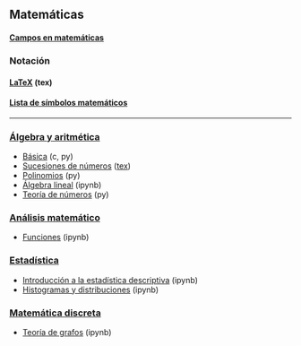 ## Matemáticas

#### [Campos en matemáticas](https://es.wikipedia.org/wiki/%C3%81reas_de_las_matem%C3%A1ticas)

### Notación
#### [LaTeX](https://github.com/mondeja/fullstack/tree/master/backend/src/032-documentacion/latex/) (tex)
#### [Lista de símbolos matemáticos](https://es.wikipedia.org/wiki/Anexo:S%C3%ADmbolos_matem%C3%A1ticos)

___________________________________

### [Álgebra y aritmética](https://github.com/mondeja/fullstack/tree/master/backend/src/001-matematicas/algebra_aritmetica)
- [Básica](https://github.com/mondeja/fullstack/tree/master/backend/src/001-matematicas/algebra_aritmetica/001-basica) (c, py)
- [Sucesiones de números](https://drive.google.com/open?id=1SWDbF_qi78uE9gYe-7Q4wiruTorkWfeV) ([tex](https://github.com/mondeja/fullstack/tree/master/backend/src/001-matematicas/algebra_aritmetica/002-sucesiones/sucesiones.tex))
- [Polinomios](https://github.com/mondeja/fullstack/tree/master/backend/src/001-matematicas/algebra_aritmetica/003-polinomios) (py)
- [Álgebra lineal](https://github.com/mondeja/fullstack/tree/master/backend/src/001-matematicas/algebra_aritmetica/004-algebra_lineal) (ipynb)
- [Teoría de números](https://github.com/mondeja/fullstack/tree/master/backend/src/001-matematicas/algebra_aritmetica/006-teoria_de_numeros) (py)

### [Análisis matemático](https://github.com/mondeja/fullstack/tree/master/backend/src/001-matematicas/analisis)
- [Funciones](https://github.com/mondeja/fullstack/tree/master/backend/src/001-matematicas/analisis/funciones) (ipynb)

### [Estadística](https://github.com/mondeja/fullstack/tree/master/backend/src/001-matematicas/estadistica)
- [Introducción a la estadística descriptiva](http://nbviewer.jupyter.org/github/mondeja/fullstack/blob/master/backend/src/001-matematicas/estadistica/descriptiva.ipynb) (ipynb)
- [Histogramas y distribuciones](http://nbviewer.jupyter.org/github/mondeja/fullstack/blob/master/backend/src/001-matematicas/estadistica/histogramas_distribuciones.ipynb) (ipynb)

### [Matemática discreta](https://github.com/mondeja/fullstack/tree/master/backend/src/001-matematicas/matematica_discreta)
- [Teoría de grafos](https://github.com/mondeja/fullstack/tree/master/backend/src/001-matematicas/matematica_discreta/001-grafos) (ipynb)